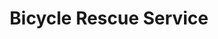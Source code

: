 ---
title: "Bicycle Rescue Service"
description: "24/7 emergency bicycle rescue service in Mallorca. Professional support for mechanical breakdowns, accidents, and emergencies across the island."
---